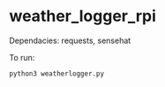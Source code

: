 # weather_logger_rpi 

Dependacies: requests, sensehat

To run: 
```sh
python3 weatherlogger.py
```
